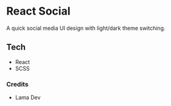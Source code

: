 # React Social

A quick social media UI design with light/dark theme switching.

## Tech

- React
- SCSS

### Credits

- Lama Dev
